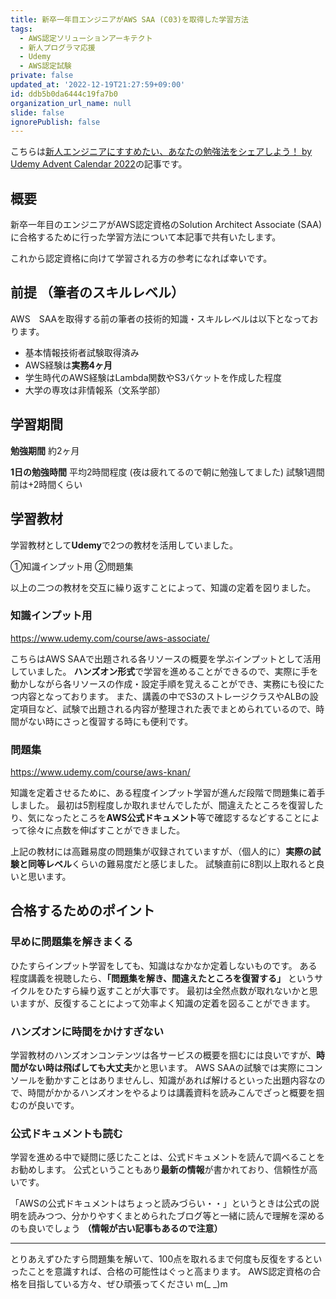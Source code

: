 ```yaml
---
title: 新卒一年目エンジニアがAWS SAA (C03)を取得した学習方法
tags:
  - AWS認定ソリューションアーキテクト
  - 新人プログラマ応援
  - Udemy
  - AWS認定試験
private: false
updated_at: '2022-12-19T21:27:59+09:00'
id: ddb5b0da6444c19fa7b0
organization_url_name: null
slide: false
ignorePublish: false
---
```

こちらは[新人エンジニアにすすめたい、あなたの勉強法をシェアしよう！ by Udemy Advent Calendar 2022](https://qiita.com/advent-calendar/2022/udemy)の記事です。



## 概要
新卒一年目のエンジニアがAWS認定資格のSolution Architect Associate (SAA)に合格するために行った学習方法について本記事で共有いたします。

これから認定資格に向けて学習される方の参考になれば幸いです。

## 前提 （筆者のスキルレベル）
AWS　SAAを取得する前の筆者の技術的知識・スキルレベルは以下となっております。

- 基本情報技術者試験取得済み
- AWS経験は**実務4ヶ月**
- 学生時代のAWS経験はLambda関数やS3バケットを作成した程度
- 大学の専攻は非情報系（文系学部）

## 学習期間

**勉強期間**
約2ヶ月

**1日の勉強時間**
平均2時間程度 (夜は疲れてるので朝に勉強してました)
試験1週間前は+2時間くらい


## 学習教材
学習教材として**Udemy**で2つの教材を活用していました。

①知識インプット用
②問題集

以上の二つの教材を交互に繰り返すことによって、知識の定着を図りました。

### 知識インプット用

https://www.udemy.com/course/aws-associate/

こちらはAWS SAAで出題される各リソースの概要を学ぶインプットとして活用していました。
**ハンズオン形式**で学習を進めることができるので、実際に手を動かしながら各リソースの作成・設定手順を覚えることができ、実務にも役にたつ内容となっております。
また、講義の中でS3のストレージクラスやALBの設定項目など、試験で出題される内容が整理された表でまとめられているので、時間がない時にさっと復習する時にも便利です。


### 問題集

https://www.udemy.com/course/aws-knan/

知識を定着させるために、ある程度インプット学習が進んだ段階で問題集に着手しました。
最初は5割程度しか取れませんでしたが、間違えたところを復習したり、気になったところを**AWS公式ドキュメント**等で確認するなどすることによって徐々に点数を伸ばすことができました。

上記の教材には高難易度の問題集が収録されていますが、（個人的に）**実際の試験と同等レベル**くらいの難易度だと感じました。
試験直前に8割以上取れると良いと思います。


## 合格するためのポイント

### 早めに問題集を解きまくる
ひたすらインプット学習をしても、知識はなかなか定着しないものです。
ある程度講義を視聴したら、**「問題集を解き、間違えたところを復習する」** というサイクルをひたすら繰り返すことが大事です。
最初は全然点数が取れないかと思いますが、反復することによって効率よく知識の定着を図ることができます。

### ハンズオンに時間をかけすぎない
学習教材のハンズオンコンテンツは各サービスの概要を掴むには良いですが、**時間がない時は飛ばしても大丈夫**かと思います。
AWS SAAの試験では実際にコンソールを動かすことはありませんし、知識があれば解けるといった出題内容なので、時間がかかるハンズオンをやるよりは講義資料を読みこんでざっと概要を掴むのが良いです。

### 公式ドキュメントも読む

学習を進める中で疑問に感じたことは、公式ドキュメントを読んで調べることをお勧めします。
公式ということもあり**最新の情報**が書かれており、信頼性が高いです。

「AWSの公式ドキュメントはちょっと読みづらい・・」というときは公式の説明を読みつつ、分かりやすくまとめられたブログ等と一緒に読んで理解を深めるのも良いでしょう
**（情報が古い記事もあるので注意）**

***

とりあえずひたすら問題集を解いて、100点を取れるまで何度も反復をするといったことを意識すれば、合格の可能性はぐっと高まります。
AWS認定資格の合格を目指している方々、ぜひ頑張ってください m(_ _)m

